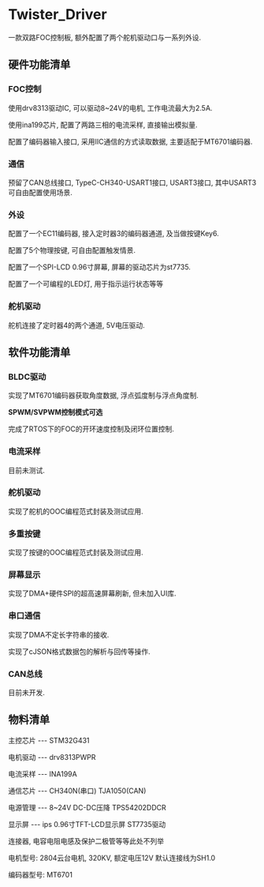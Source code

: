 # Twister_Driver

一款双路FOC控制板, 额外配置了两个舵机驱动口与一系列外设.

## 硬件功能清单

### FOC控制

使用drv8313驱动IC, 可以驱动8~24V的电机, 工作电流最大为2.5A.

使用ina199芯片, 配置了两路三相的电流采样, 直接输出模拟量.

配置了编码器输入接口, 采用IIC通信的方式读取数据, 主要适配于MT6701编码器.

### 通信

预留了CAN总线接口, TypeC-CH340-USART1接口, USART3接口, 其中USART3可自由配置使用场景. 

### 外设

配置了一个EC11编码器, 接入定时器3的编码器通道, 及当做按键Key6.

配置了5个物理按键, 可自由配置触发情景.

配置了一个SPI-LCD 0.96寸屏幕, 屏幕的驱动芯片为st7735.

配置了一个可编程的LED灯, 用于指示运行状态等等

### 舵机驱动

舵机连接了定时器4的两个通道, 5V电压驱动.



## 软件功能清单

### BLDC驱动

实现了MT6701编码器获取角度数据, 浮点弧度制与浮点角度制.

**SPWM/SVPWM控制模式可选**

完成了RTOS下的FOC的开环速度控制及闭环位置控制.

### 电流采样

目前未测试.

### 舵机驱动

实现了舵机的OOC编程范式封装及测试应用.

### 多重按键

实现了按键的OOC编程范式封装及测试应用.

### 屏幕显示

实现了DMA+硬件SPI的超高速屏幕刷新, 但未加入UI库.

### 串口通信

实现了DMA不定长字符串的接收.

实现了cJSON格式数据包的解析与回传等操作.

### CAN总线

目前未开发.



## 物料清单

主控芯片	---	STM32G431

电机驱动	---	drv8313PWPR

电流采样	---	INA199A

通信芯片	---	CH340N(串口)	TJA1050(CAN)

电源管理	---	8~24V DC-DC压降	TPS54202DDCR

显示屏	---		ips 0.96寸TFT-LCD显示屏 ST7735驱动



连接器, 电容电阻电感及保护二极管等等此处不列举



电机型号:		2804云台电机, 320KV, 额定电压12V 默认连接线为SH1.0

编码器型号:	MT6701